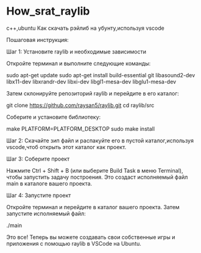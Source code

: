 # How_srat_raylib
c++,ubuntu
Как скачать рэйлиб на убунту,используя vscode

Пошаговая инструкция:

Шаг 1: Установите raylib и необходимые зависимости

Откройте терминал и выполните следующие команды:


sudo apt-get update
sudo apt-get install build-essential git libasound2-dev libx11-dev libxrandr-dev libxi-dev libgl1-mesa-dev libglu1-mesa-dev


Затем склонируйте репозиторий raylib и перейдите в его каталог:


git clone https://github.com/raysan5/raylib.git
cd raylib/src


Соберите и установите библиотеку:


make PLATFORM=PLATFORM_DESKTOP
sudo make install


Шаг 2: Cкачайте зип файл и распакуйте его в пустой каталог,используя vscode,чтоб открыть этот каталог как проект.




Шаг 3: Соберите проект

Нажмите Ctrl + Shift + B (или выберите Build Task в меню Terminal), чтобы запустить задачу построения. Это создаст исполняемый файл main в каталоге вашего проекта.

Шаг 4: Запустите проект

Откройте терминал и перейдите в каталог вашего проекта. Затем запустите исполняемый файл:


./main


Это все! Теперь вы можете создавать свои собственные игры и приложения с помощью raylib в VSCode на Ubuntu.
